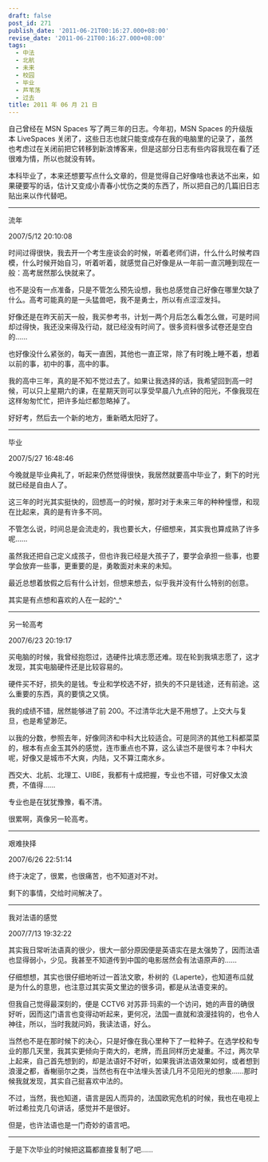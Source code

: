 ```yaml
---
draft: false
post_id: 271
publish_date: '2011-06-21T00:16:27.000+08:00'
revise_date: '2011-06-21T00:16:27.000+08:00'
tags:
  - 中法
  - 北航
  - 未来
  - 校园
  - 毕业
  - 芦苇荡
  - 过去
title: 2011 年 06 月 21 日
---
```


自己曾经在 MSN Spaces 写了两三年的日志。今年初，MSN Spaces 的升级版本 LiveSpaces 关闭了，这些日志也就只能变成存在我的电脑里的记录了，虽然也考虑过在关闭前把它转移到新浪博客来，但是这部分日志有些内容我现在看了还很难为情，所以也就没有转。

本科毕业了，本来还想要写点什么文章的，但是觉得自己好像啥也表达不出来，如果硬要写的话，估计又变成小青春小忧伤之类的东西了，所以把自己的几篇旧日志贴出来以作代替吧。

---

流年

2007/5/12 20:10:08

时间过得很快，我去开一个考生座谈会的时候，听着老师们讲，什么什么时候考四模，什么时候开始自习，听着听着，就感觉自己好像是从一年前一直沉睡到现在一般：高考居然那么快就来了。

也不是没有一点准备，只是不管怎么预先设想，我也总感觉自己好像在哪里欠缺了什么。高考可能真的是一头猛兽吧，我不是勇士，所以有点涩涩发抖。

好像还是在昨天前天一般，我买参考书，计划一两个月后怎么看怎么做，可是时间却过得快，我还没来得及行动，就已经没有时间了。很多资料很多试卷还是空白的……

也好像没什么紧张的，每天一直困，其他也一直正常，除了有时晚上睡不着，想着以前的事，初中的事，高中的事。

我的高中三年，真的是不知不觉过去了。如果让我选择的话，我希望回到高一时候，可以只上星期六的课，在星期天则可以享受早晨八九点钟的阳光，不像我现在这样匆匆忙忙，把许多灿烂都忽略掉了。

好好考，然后去一个新的地方，重新晒太阳好了。

---

毕业

2007/5/27 16:48:46

今晚就是毕业典礼了，听起来仍然觉得很快，我居然就要高中毕业了，剩下的时光就已经是自由人了。

这三年的时光其实挺快的，回想高一的时候，那时对于未来三年的种种憧憬，和现在比起来，真的是有许多不同。

不管怎么说，时间总是会流走的，我也要长大，仔细想来，其实我也算成熟了许多呢……

虽然我还把自己定义成孩子，但也许我已经是大孩子了，要学会承担一些事，也要学会放弃一些事，更重要的是，勇敢面对未来的未知。

最近总想着放假之后有什么计划，但想来想去，似乎我并没有什么特别的创意。

其实是有点想和喜欢的人在一起的^\_^

---

另一轮高考

2007/6/23 20:19:17

买电脑的时候，我曾经抱怨过，选硬件比填志愿还难。现在轮到我填志愿了，这才发现，其实电脑硬件还是比较容易的。

硬件买不好，损失的是钱。专业和学校选不好，损失的不只是钱途，还有前途。这么重要的东西，真的要慎之又慎。

我的成绩不错，居然能够进了前 200。不过清华北大是不用想了。上交大与复旦，也是希望渺茫。

以我的分数，参照去年，好像同济和中科大比较适合。可是同济的其他工科都菜菜的，根本有点金玉其外的感觉，连市重点也不算，这么读岂不是很亏本？中科大呢，好像又是城市不大爽，内陆，又不算江南水乡。

西交大、北航、北理工、UIBE，我都有十成把握，专业也不错，可好像又太浪费，不值得……

专业也是在犹犹豫豫，看不清。

很累啊，真像另一轮高考。

---

艰难抉择

2007/6/26 22:51:14

终于决定了，很累，也很痛苦，也不知道对不对。

剩下的事情，交给时间解决了。

---

我对法语的感觉

2007/7/13 19:32:22

其实我日常听法语真的很少，很大一部分原因便是英语实在是太强势了，因而法语也显得弱小，少见。我甚至不知道传到中国的电影居然会有法语原声的……

仔细想想，其实也很仔细地听过一首法文歌，朴树的《Laperte》，也知道布瓜就是为什么的意思，也注意过其实英文里边的很多词，都是从法语变来的。

但我自己觉得最深刻的，便是 CCTV6 对苏菲·玛索的一个访问，她的声音的确很好听，因而这门语言也变得动听起来，更何况，法国一直就和浪漫挂钩的，也令人神往，所以，当时我就问妈，我读法语，好么。

当然也不是在那时候下的决心，只是好像在我心里种下了一粒种子。在选学校和专业的那几天里，我其实更倾向于南大的，老牌，而且同样历史凝重。不过，两次早上起来，自己首先想到的，却是法语好不好听，如果我讲法语效果如何，或者想到浪漫之都，香榭丽尔之类，当然也有在中法埋头苦读几月不见阳光的想象……那时候我就发现，其实自己挺喜欢中法的。

不过，当然，我也知道，语言是因人而异的，法国欧宪危机的时候，我也在电视上听过希拉克几句讲话，感觉并不是很好。

但是，也许法语也是一门奇妙的语言吧。

---

于是下次毕业的时候把这篇都直接复制了吧……

